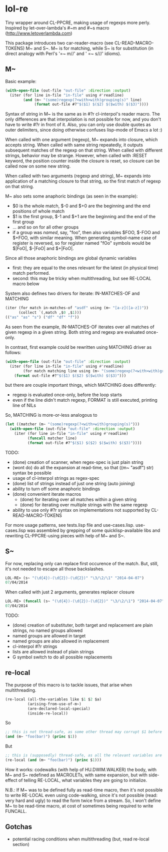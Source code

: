 lol-re
======

Tiny wrapper around CL-PPCRE, making usage of regexps more perly.
Inspired by let-over-lambda's #~m and #~s macro (http://www.letoverlambda.com)

This package introduces two car-reader-macro (see CL-READ-MACRO-TOKENS) M~ and S~.
M~ is for matching, while S~ is for substitution
(in direct analogy with Perl's '=~ m//' and ' =~ s///' idioms).

M~
--

Basic example:

```lisp
(with-open-file (out-file "out-file" :direction :output)
  (iter (for line in-file "in-file" using #'readline)
        (and (m~ "(some)regexp(?<with>with)grouping(s)" line)
             (format out-file #?"$($1) $($2) $($with) $($3)"))))
```

Syntax of string in M~ is the same as in #?r cl-interpol's reader macro.
The only differences are that interpolation is not possible for now, and you don't have
to write #?r in front of it. Also, you can only use double quotes as outer delimiters,
since doing otherwise confuses lisp-mode of Emacs a lot :)

When called with one argument (regexp), M~ expands into closure, which
accepts string. When called with same string repeatedly, it outputs
subsequent matches of the regexp on that string.
When called with different strings, behavior may be strange.
However, when called with :RESET keyword, the position counter inside the closure
is reset, so closure can be called now on some new string.

When called with two arguments (regexp and string), M~ expands into
application of a matching closure to that string, so the first match
of regexp on that string.

M~ also sets some anaphoric bindings (as seen in the example):
  * $0 is the whole match, $-0 and $+0 are the beginning and the end positions of whole match
  * $1 is the first group, $-1 and $+1 are the beginning and the end of the first group
  * ... and so on for all other groups
  * if a group was *named*, say, "foo", then also variables $FOO, $-FOO and $+FOO, with
    similar meaning. When generating symbol-name case of register is reversed, so
    for register named "fOo" symbols would be $|FoO|, $-|FoO| and $+|FoO|.

Since all those anaphoric bindings are global dynamic variables
  * first: they are equal to the ones relevant for the latest (in physical time) match performed.
  * second: this may be tricky when multithreading, but see RE-LOCAL macro below

System also defines two drivers for iterate: IN-MATCHES-OF and MATCHING

```lisp
(iter (for match in-matches-of "asdf" using (m~ "[a-z]([a-z])"))
      (collect `(,match ,$0 ,$1)))
(("as" "as" "s") ("df" "df" "f"))
```
As seen from the example, IN-MATCHES-OF iterates over all
matches of given regexp in a given string. Both string and regexp
are evaluated once-only.

In contrast, first example could be rewritten using MATCHING driver as follows:

```lisp
(with-open-file (out-file "out-file" :direction :output)
  (iter (for line in-file "in-file" using #'readline)
        (for match matching line using (m~ "(some)regexp(?<with>with)grouping(s)"))
	(format out-file #?"$($1) $($2) $($with) $($3)")))
```
but there are couple important things, which MATCHING does differently:
  * regexp is evaluated once-only, before the loop starts
  * even if the line didn't match regexp, FORMAT is still executed, printing line of NILs

So, MATCHING is more-or-less analogous to
```lisp
(let ((matcher (m~ "(some)regexp(?<with>with)grouping(s)")))
  (with-open-file (out-file "out-file" :direction :output)
    (iter (for line in-file "in-file" using #'readline)
          (funcall matcher line)
          (format out-file #?"$($1) $($2) $($with) $($3)"))))
```

TODO:
  * (done) creation of scanner, when regex-spec is just plain string
  * (wont do) do all the expansion at read-time, so that ((m~ "asdf") str) syntax be possible
  * usage of cl-interpol strings as regex-spec
  * (done) list of strings instead of just one string (auto joining)
  * ability to turn off some anaphoric bindings
  * (done) convenient iterate macros
    * (done) for iterating over all matches within a given string
    * (done) for iterating over multiple strings with the same regexp
  * ability to use only #?r syntax on implementations not supported by CL-READ-MACRO-TOKENS

For more usage patterns, see tests.lisp file and use-cases.lisp.
use-cases.lisp was assembled by grepping of some quicklisp-available libs
and rewriting CL-PPCRE-using pieces with help of M~ and S~.

S~
--

For now, replacing only can replace first occurence of the match.
But, still, it's not needed to escape all those backslashes.

```lisp
LOL-RE> (s~ "(\d{4})-(\d{2})-(\d{2})" "\3/\2/\1" "2014-04-07")
07/04/2014
```

When called with just 2 arguments, generates replacer closure

```lisp
LOL-RE> (funcall (s~ "(\d{4})-(\d{2})-(\d{2})" "\3/\2/\1") "2014-04-07")
07/04/2014
```


TODO:
  * (done) creation of substituter, both target and replacement are plain strings, no named groups allowed
  * named groups are allowed in target
  * named groups are also allowed in replacement
  * cl-interpol #?r strings
  * lists are allowed instead of plain strings
  * G symbol switch to do all possible replacements


re-local
--------

The purpose of this macro is to tackle issues, that arise when multithreading.

```lisp
(re-local (all-the-variables like $1 $2 $a)
          (arising-from-use-of-m~)
          (are-declared-local-special)
          (inside-re-local))
```

So
```lisp
;; this is not thread-safe, as some other thread may corrupt $1 before PRINC gets executed
(and (m~ "foo(bar)") (princ $1))
```

But
```lisp
;; this is (supposedly) thread-safe, as all the relevant variables are implicitly
(re-local (and (m~ "foo(bar)") (princ $1)))
```

How it works: codewalks (with help of HU.DWIM.WALKER) the body, with M~ and S~
redefined as MACROLETs, with same expansion, but with side-effect
of telling RE-LOCAL, what variables they are going to initialize.

N.B.: If M~ was to be defined fully as read-time macro,
 then it's not possible to write RE-LOCAL even using code-walking,
since it's not possible (read: very hard and ugly) to read the form twice from a stream.
So, I won't define M~ to be read-time macro, at cost of sometimes being required to write FUNCALL.

Gotchas
-------

* potential racing conditions when multithreading (but, read re-local section)
